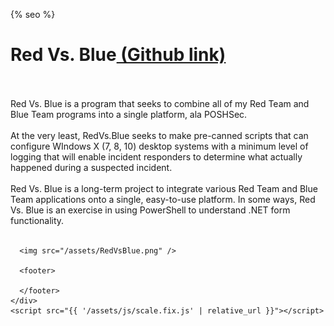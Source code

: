 <html lang="{{ site.lang | default: "en-US" }}">
  <head>
    <meta charset="utf-8">
    <meta http-equiv="X-UA-Compatible" content="chrome=1">

{% seo %}
    <meta name="viewport" content="width=device-width">
    <!--[if lt IE 9]>
    <script src="//html5shiv.googlecode.com/svn/trunk/html5.js"></script>
    <![endif]-->
    <title>🔒🛡️ Jacob Kelley's Github 🛡️🔒</title>
  </head>
  <body>
    <div class="wrapper">
      <h1>Red Vs. Blue<a href="https://github.com/exaybachay-ak/RedVsBlue"> (Github link)</a></h1>
        <br /><br />
        Red Vs. Blue is a program that seeks to combine all of my Red Team and Blue Team programs into a single platform, ala POSHSec.<br /><br />
        At the very least, RedVs.Blue seeks to make pre-canned scripts that can configure WIndows X (7, 8, 10) desktop systems with a minimum level of logging that will enable incident responders to determine what actually happened during a suspected incident.<br /><br />
        Red Vs. Blue is a long-term project to integrate various Red Team and Blue Team applications onto a single, easy-to-use platform.  In some ways, Red Vs. Blue is an exercise in using PowerShell to understand .NET form functionality.<br /><br />
      
      <img src="/assets/RedVsBlue.png" />
      
      <footer>

      </footer>
    </div>
    <script src="{{ '/assets/js/scale.fix.js' | relative_url }}"></script>

  </body>
</html>
